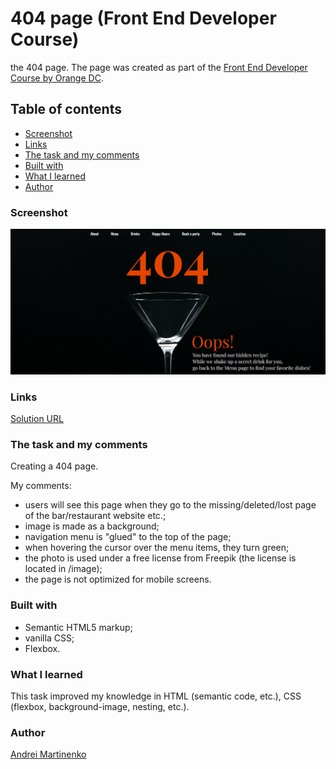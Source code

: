 # 404 page (Front End Developer Course)

the 404 page. The page was created as part of the [Front End Developer Course by Orange DC](https://digitalcenter.orange.md/).

## Table of contents

- [Screenshot](#screenshot)
- [Links](#links)
- [The task and my comments](#the-task-and-my-comments)
- [Built with](#built-with)
- [What I learned](#what-i-learned)
- [Author](#author)

### Screenshot

![](./image/screenshot.png)

### Links

[Solution URL](https://axinitm.github.io/ODC-404-page/)


### The task and my comments

Creating a 404 page.

My comments:

- users will see this page when they go to the missing/deleted/lost page of the bar/restaurant website etc.;
- image is made as a background;
- navigation menu is "glued" to the top of the page;
- when hovering the cursor over the menu items, they turn green;
- the photo is used under a free license from Freepik (the license is located in /image);
- the page is not optimized for mobile screens.

### Built with

- Semantic HTML5 markup;
- vanilla CSS;
- Flexbox.

### What I learned

This task improved my knowledge in HTML (semantic code, etc.), CSS (flexbox, background-image, nesting, etc.).

### Author

[Andrei Martinenko](https://github.com/AxinitM)
